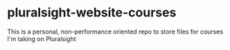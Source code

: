 # pluralsight-website-courses
This is a personal, non-performance oriented repo to store files for courses I'm taking on Pluralsight
